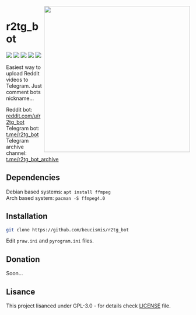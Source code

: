 <img src="https://i.imgur.com/6FKwvXC.png" width="400" align="right">

# r2tg_bot

<img src="https://img.shields.io/pypi/v/r2tg_bot"> <img src="https://img.shields.io/pypi/l/r2tg_bot"> <img src="https://img.shields.io/badge/-praw-FF4301"> <img src="https://img.shields.io/badge/-pyrogram-0088CC"> <img src="https://img.shields.io/badge/style-black-black?style=flat">

Easiest way to upload Reddit videos to Telegram. Just comment bots nickname...

Reddit bot: [reddit.com/u/r2tg_bot](https://reddit.com/u/r2tg_bot) <br/>
Telegram bot: [t.me/r2tg_bot](https://t.me/r2tg_bot) <br/>
Telegram archive channel: [t.me/r2tg_bot_archive](https://t.me/s/r2tg_bot_archive)

## Dependencies
Debian based systems: `apt install ffmpeg` <br/>
Arch based system: `pacman -S ffmpeg4.0`

## Installation
```sh
git clone https://github.com/beucismis/r2tg_bot
```
Edit `praw.ini` and `pyrogram.ini` files.

## Donation
Soon...

## Lisance
This project lisanced under GPL-3.0 - for details check [LICENSE](LICENSE) file.
